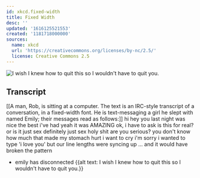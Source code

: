 ```yaml
---
id: xkcd.fixed-width
title: Fixed Width
desc: ''
updated: '1616125521553'
created: '1181718000000'
sources:
  name: xkcd
  url: 'https://creativecommons.org/licenses/by-nc/2.5/'
  license: Creative Commons 2.5
---
```

![I wish I knew how to quit this so I wouldn't have to quit you.](https://imgs.xkcd.com/comics/fixed_width.png)

## Transcript
[[A man, Rob, is sitting at a computer. The text is an IRC-style transcript of a conversation, in a fixed-width font. He is text-messaging a girl he slept with named Emily; their messages read as follows:]]
<rob> hi
<emily> hey you
<rob> last night was nice
<emily> the best i've had
<rob> yeah it was AMAZING
<emily> ok, i have to ask
<emily> is this for real?
<emily> or is it just sex
<rob> definitely just sex
<emily> holy shit
<emily> are you serious?
<emily> you don't know how much that made
        my stomach hurt
<emily> i want to cry
<rob> i'm sorry
<rob> i wanted to type 'i love you'
<rob> but our line lengths were syncing up
<emily> ...
<rob> and it would have broken the pattern
* emily has disconnected
{{alt text: I wish I knew how to quit this so I wouldn't have to quit you.}}
